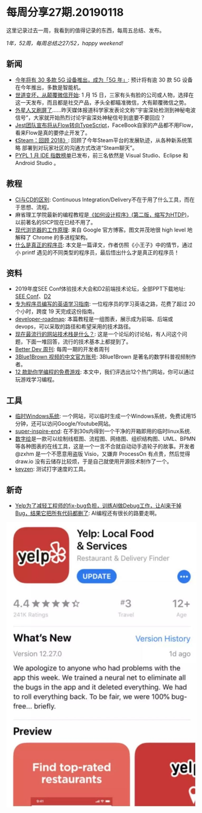 # 每周分享27期.20190118

这里记录过去一周，我看到的值得记录的东西，每周五总结、发布。

*1年，52周，每周总结之27/52，happy weekend!*

## 新闻

* [今年将有 30 多款 5G 设备推出，成为「5G 年」](https://readhub.cn/topic/7JhVTnpMnj1): 预计将有逾 30 款 5G 设备在今年推出，多数是智能机。
* [世道变坏，从颠覆微信开始](https://mp.weixin.qq.com/s/1H4LUxNi8UysdhGXGfoQ0w): 1 月 15 日，三家有头有脸的公司或人物，选择在这一天发布，而且都是社交产品，矛头全都瞄准微信，大有颠覆微信之势。
* [外星人又刷屏了](https://www.cnbeta.com/articles/science/807473.htm)……昨天媒体报道科学家发表论文称“宇宙深处检测到神秘电波信号”，大家就开始热烈讨论宇宙深处神秘信号到底要不要回应？
* [Jest团队宣布将从Flow转向TypeScript](https://github.com/facebook/jest/pull/7554)，FaceBook自家的产品都不用Flow，看来Flow是真的要停止开发了。
* [《Steam：回顾 2018》](https://steamcommunity.com/groups/steamworks/announcements/detail/1697194621363928453): 回顾了今年Steam平台的发展轨迹，从各种新系统策略 部署到对玩家社区的沟通方式改进“Steam聊天”。
* [PYPL 1 月 IDE 指数榜单](http://pypl.github.io/IDE.html)已发布，前三名依然是 Visual Studio、Eclipse 和 Android Studio 。

## 教程

* [CI与CD的区别](https://thenewstack.io/understanding-the-difference-between-ci-and-cd/?utm_source=wanqu.co&utm_campaign=Wanqu+Daily&utm_medium=website): Continuous Integration/Delivery不在于用了什么工具，而在于思想、流程。
* 麻省理工学院最新的编程教程是[《如何设计程序》(第二版，缩写为HTDP)](https://htdp.org/2018-01-06/Book/index.html)，以前著名的SICP现在已经不用了。
* [现代浏览器的工作原理](https://developers.google.com/web/updates/2018/09/inside-browser-part1?utm_source=wanqu.co&utm_campaign=Wanqu+Daily&utm_medium=website): 来自 Google 官方博客。图文并茂地很 high level 地解释了 Chrome 的多进程架构。
* [什么是真正的程序员](https://www.cnblogs.com/xueweihan/p/5220513.html): 本文是一篇译文，作者仿照《小王子》中的情节，通过小 printf 遇见的不同类型的程序员，最后悟出什么才是真正的程序员！

## 资料

* 2019年度SEE Conf体验技术大会和D2前端技术论坛，全部PPT下载地址: [SEE Conf](https://www.yuque.com/seeconf/content/kbnzac)、[D2](https://www.yuque.com/d2forum/content/d213)
* [专为程序员编写的英语学习指南](https://a-programmers-guide-to-english.harryyu.me/): 一位程序员的学习英语之路，花费了超过 20 个小时，跨度 19 天完成这份指南。
* [developer-roadmap](https://github.com/kamranahmedse/developer-roadmap): 本篇教程是一组图表，展示成为前端、后端或devops，可以采取的路径和希望采用的技术路径。
* [现在最流行的网站技术栈是什么？](https://news.ycombinator.com/item?id=18829557): 这是一个论坛的讨论帖，有人问这个问题，下面一堆回答，流行的技术基本上都提到了。
* [Better Dev 周刊](https://betterdev.link/): 每周一期的开发者周刊
* [3Blue1Brown 视频的中文官方账号](https://space.bilibili.com/88461692/video): 3Blue1Brown 是著名的数学科普视频制作者。
* [12 款助你学编程的免费游戏](https://zhuanlan.zhihu.com/p/23936161): 本文中，我们评选出12个热门网站，你可以通过玩游戏学习编程。

## 工具

* [临时Windows系统](https://demo.glyptodon.com/#/client/ZGVtbwBjAGRlbW8=): 一个网站，可以临时生成一个Windows系统，免费试用15分钟，还可以访问Google/Youtube网站。
* [super-inspire-end](https://github.com/super-inspire/super-inspire-end): 在不到30s内得到一个干净的开箱即用的临时linux系统.
* [数字绘](https://www.myshuju.net/Home)是一款可以绘制线框图、流程图、网络图、组织结构图、UML、BPMN 等各种图表的在线工具，这是一个一言不合就自动动手造轮子的故事。开发者 @zxhm 是一个不愿意用盗版 Visio，又嫌弃 ProcessOn 有点贵，然后觉得 draw.io 没有云储存比较烦，于是自己就使用开源技术制作了一个。
* [keyzen](https://wwwtyro.github.io/keyzen/): 测试打字速度的工具。

## 新奇

* [Yelp为了减轻工程师的fix-bug负担，训练AI做Debug工作，让AI来干掉Bug，结果它把所有代码都删了](https://www.news18.com/news/buzz/yelp-tried-to-remove-bugs-on-app-artificial-intelligence-deleted-everything-2003957.html): AI编程还有很长的路要走啊。

![](media/15477735781888/15477738453205.jpg)


